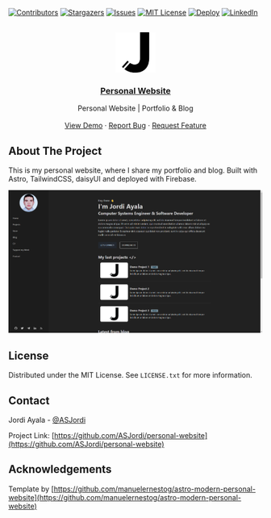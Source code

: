 <a name="readme-top"></a>

[![Contributors][contributors-shield]][contributors-url]
[![Stargazers][stars-shield]][stars-url]
[![Issues][issues-shield]][issues-url]
[![MIT License][license-shield]][license-url]
[![Deploy][deploy-shield]][deploy-url]
[![LinkedIn][linkedin-shield]][linkedin-url]

<!-- PROJECT LOGO -->
<br />
<div align="center">
  <a href="https://github.com/ASJordi/personal-website">
    <img src="public/favicon.svg" alt="Logo" width="80" height="80">
  </a>

  <h3 align="center"><a href="https://asjordi.dev">Personal Website </a></h3>

  <p align="center">
    Personal Website | Portfolio & Blog
    <br />
    <br />
    <a href="https://personal-website-asjordi.web.app/">View Demo</a>
    ·
    <a href="https://github.com/ASJordi/personal-website/issues">Report Bug</a>
    ·
    <a href="https://github.com/ASJordi/personal-website/issues">Request Feature</a>
  </p>
</div>

<!-- ABOUT THE PROJECT -->
## About The Project

This is my personal website, where I share my portfolio and blog. Built with Astro, TailwindCSS, daisyUI and deployed with Firebase. 

[![Product Name Screen Shot][product-screenshot]](https://asjordi.dev)

<!-- LICENSE -->
## License

Distributed under the MIT License. See `LICENSE.txt` for more information.

<!-- CONTACT -->
## Contact

Jordi Ayala - [@ASJordi](https://twitter.com/ASJordi)

Project Link: [https://github.com/ASJordi/personal-website](https://github.com/ASJordi/personal-website)

<!-- ACKNOWLEDGEMENTS -->
## Acknowledgements

Template by [https://github.com/manuelernestog/astro-modern-personal-website](https://github.com/manuelernestog/astro-modern-personal-website)

[contributors-shield]: https://img.shields.io/github/contributors/asjordi/personal-website
[contributors-url]: https://github.com/ASJordi/personal-website/graphs/contributors
[stars-shield]: https://img.shields.io/github/stars/ASJordi/personal-website.svg
[stars-url]: https://github.com/ASJordi/personal-website/stargazers
[issues-shield]: https://img.shields.io/github/issues/ASJordi/personal-website.svg
[issues-url]: https://github.com/ASJordi/personal-website/issues
[license-shield]: https://img.shields.io/github/license/ASJordi/personal-website.svg
[license-url]: https://github.com/ASJordi/personal-website/blob/master/LICENSE.txt
[deploy-shield]: https://img.shields.io/github/deployments/asjordi/personal-website/production?label=deploy
[deploy-url]: https://personal-website-asjordi.web.app/
[linkedin-shield]: https://img.shields.io/badge/-LinkedIn-black.svg?logo=linkedin&colorB=555
[linkedin-url]: https://linkedin.com/in/ASJordi
[product-screenshot]: public/screenshot.png
